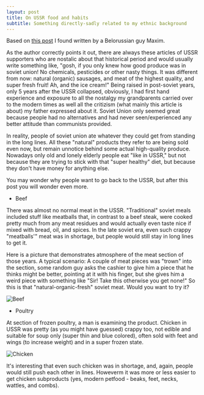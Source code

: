 ```yaml
---
layout: post
title: On USSR food and habits
subtitle: Something directly-sadly related to my ethnic background
---
```


Based on [this post](http://maxim-nm.livejournal.com/307636.html) I found written by a Belorussian guy Maxim.

As the author correctly points it out, there are always these articles of USSR supporters who are nostalic about that historical period and would usually write something like, "gosh, if you only knew how good produce was in soviet union! No chemicals, pesticides or other nasty things. It was different from now: natural (organic) sausages, and meat of the highest quality, and super fresh fruit! Ah, and the ice cream!"
Being raised in post-soviet years, only 5 years after the USSR collapsed, obviously, I had first hand experience and exposure to all the nostalgy my grandparents carried over to the modern times as well all the critizism (what mainly this article is about) my father expressed about it.
Soviet Union only seemed great because people had no alternatives and had never seen/experienced any better attitude than communists provided.

In reality, people of soviet union ate whatever they could get from standing in the long lines. All these "natural" products they refer to are being sold even now, but remain unnotice behind some actual high-quality produce. Nowadays only old and lonely elderly people eat "like in USSR," but not because they are trying to stick with that "super healthy" diet, but because they don't have money for anything else.

You may wonder why people want to go back to the USSR, but after this post you will wonder even more.

* Beef

There was almost no normal meat in the USSR. "Traditional" soviet meals included stuff like meatballs that, in contrast to a beef steak, were cooked pretty much from any meat residues and would actually even taste nice if mixed with bread, oil, and spices.
In the late soviet era, even such crappy "meatballs'" meat was in shortage, but people would still stay in long lines to get it.

Here is a picture that demonstrates atmosphere of the meat section of those years. 
A typical scenario: 
A couple of meat pieces was "trown" into the section, some random guy asks the cashier to give him a piece that he thinks might be better, pointing at it with his finger, but she gives him a weird piece with something like "Sir! Take this otherwise you get none!" So this is that "natural-organic-fresh" soviet meat.
Would you want to try it?

![Beef](http://ic.pics.livejournal.com/maxim_nm/51556845/3507613/3507613_original.jpg)

* Poultry

At section of frozen poultry, a man is examining the product. Chicken in USSR was pretty (as you might have guessed) crappy too, not edible and suitable for soup only (super thin and blue colored), often sold with feet and wings (to increase weight) and in a super frozen state. 

![Chicken](http://ic.pics.livejournal.com/maxim_nm/51556845/3507880/3507880_original.jpg)

It's interesting that even such chicken was in shortage, and, again, people would still push each other in lines. Howeverm it was more or less easier to get chicken subproducts (yes, modern petfood - beaks, feet, necks, wattles, and combs).

